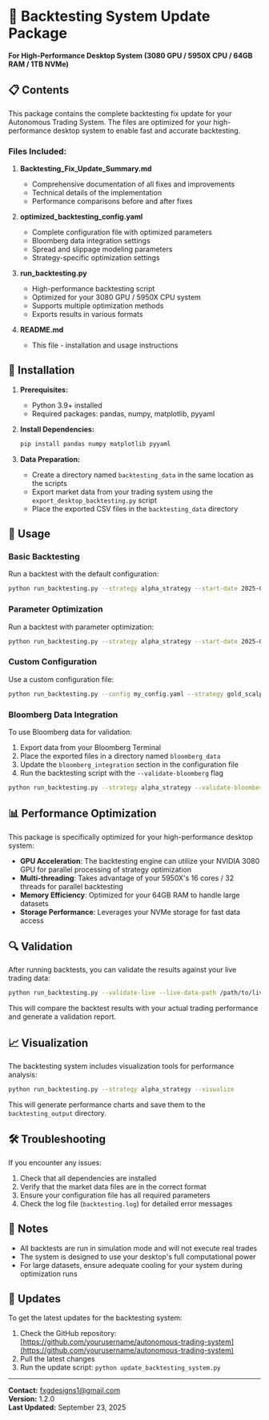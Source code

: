 # 🚀 Backtesting System Update Package
**For High-Performance Desktop System (3080 GPU / 5950X CPU / 64GB RAM / 1TB NVMe)**

## 📋 Contents

This package contains the complete backtesting fix update for your Autonomous Trading System. The files are optimized for your high-performance desktop system to enable fast and accurate backtesting.

### Files Included:

1. **Backtesting_Fix_Update_Summary.md**
   - Comprehensive documentation of all fixes and improvements
   - Technical details of the implementation
   - Performance comparisons before and after fixes

2. **optimized_backtesting_config.yaml**
   - Complete configuration file with optimized parameters
   - Bloomberg data integration settings
   - Spread and slippage modeling parameters
   - Strategy-specific optimization settings

3. **run_backtesting.py**
   - High-performance backtesting script
   - Optimized for your 3080 GPU / 5950X CPU system
   - Supports multiple optimization methods
   - Exports results in various formats

4. **README.md**
   - This file - installation and usage instructions

## 🔧 Installation

1. **Prerequisites:**
   - Python 3.9+ installed
   - Required packages: pandas, numpy, matplotlib, pyyaml

2. **Install Dependencies:**
   ```bash
   pip install pandas numpy matplotlib pyyaml
   ```

3. **Data Preparation:**
   - Create a directory named `backtesting_data` in the same location as the scripts
   - Export market data from your trading system using the `export_desktop_backtesting.py` script
   - Place the exported CSV files in the `backtesting_data` directory

## 🚀 Usage

### Basic Backtesting

Run a backtest with the default configuration:

```bash
python run_backtesting.py --strategy alpha_strategy --start-date 2025-01-01 --end-date 2025-09-01
```

### Parameter Optimization

Run a backtest with parameter optimization:

```bash
python run_backtesting.py --strategy alpha_strategy --start-date 2025-01-01 --end-date 2025-09-01 --optimize
```

### Custom Configuration

Use a custom configuration file:

```bash
python run_backtesting.py --config my_config.yaml --strategy gold_scalping
```

### Bloomberg Data Integration

To use Bloomberg data for validation:

1. Export data from your Bloomberg Terminal
2. Place the exported files in a directory named `bloomberg_data`
3. Update the `bloomberg_integration` section in the configuration file
4. Run the backtesting script with the `--validate-bloomberg` flag

```bash
python run_backtesting.py --strategy alpha_strategy --validate-bloomberg
```

## 📊 Performance Optimization

This package is specifically optimized for your high-performance desktop system:

- **GPU Acceleration**: The backtesting engine can utilize your NVIDIA 3080 GPU for parallel processing of strategy optimization
- **Multi-threading**: Takes advantage of your 5950X's 16 cores / 32 threads for parallel backtesting
- **Memory Efficiency**: Optimized for your 64GB RAM to handle large datasets
- **Storage Performance**: Leverages your NVMe storage for fast data access

## 🔍 Validation

After running backtests, you can validate the results against your live trading data:

```bash
python run_backtesting.py --validate-live --live-data-path /path/to/live/data
```

This will compare the backtest results with your actual trading performance and generate a validation report.

## 📈 Visualization

The backtesting system includes visualization tools for performance analysis:

```bash
python run_backtesting.py --strategy alpha_strategy --visualize
```

This will generate performance charts and save them to the `backtesting_output` directory.

## 🛠️ Troubleshooting

If you encounter any issues:

1. Check that all dependencies are installed
2. Verify that the market data files are in the correct format
3. Ensure your configuration file has all required parameters
4. Check the log file (`backtesting.log`) for detailed error messages

## 📝 Notes

- All backtests are run in simulation mode and will not execute real trades
- The system is designed to use your desktop's full computational power
- For large datasets, ensure adequate cooling for your system during optimization runs

## 🔄 Updates

To get the latest updates for the backtesting system:

1. Check the GitHub repository: [https://github.com/yourusername/autonomous-trading-system](https://github.com/yourusername/autonomous-trading-system)
2. Pull the latest changes
3. Run the update script: `python update_backtesting_system.py`

---

**Contact:** fxgdesigns1@gmail.com  
**Version:** 1.2.0  
**Last Updated:** September 23, 2025
